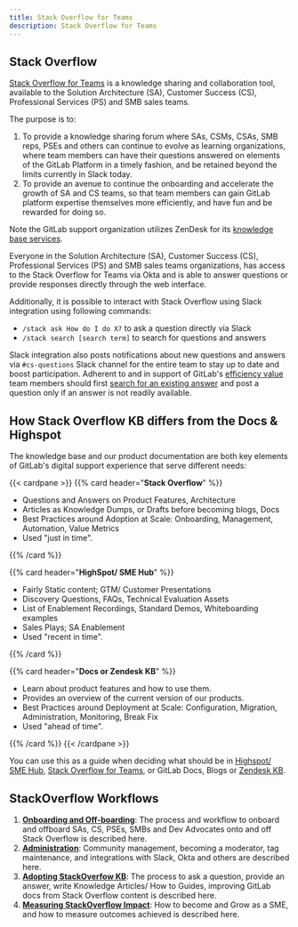 ```yaml
---
title: Stack Overflow for Teams
description: Stack Overflow for Teams
---
```


## Stack Overflow

[Stack Overflow for Teams](https://stackoverflowteams.com/c/gitlab-customer-success/questions) is a knowledge sharing and collaboration tool, available to the Solution Architecture (SA), Customer Success (CS), Professional Services (PS) and SMB sales teams.

The purpose is to:

1. To provide a knowledge sharing forum where SAs, CSMs, CSAs, SMB reps, PSEs and others can continue to evolve as learning organizations, where team members can have their questions answered on elements of the GitLab Platform in a timely fashion, and be retained beyond the limits currently in Slack today.
2. To provide an avenue to continue the onboarding and accelerate the growth of SA and CS teams, so that team members can gain GitLab platform expertise themselves more efficiently, and have fun and be rewarded for doing so.

Note the GitLab support organization utilizes ZenDesk for its [knowledge base services](/handbook/support/knowledge-base/).

Everyone in the Solution Architecture (SA), Customer Success (CS), Professional Services (PS) and SMB sales teams organizations, has access to the Stack Overflow for Teams via Okta and is able to answer questions or provide responses directly through the web interface.

Additionally, it is possible to interact with Stack Overflow using Slack integration using following commands:

- `/stack ask How do I do X?` to ask a question directly via Slack
- `/stack search [search term]` to search for questions and answers

Slack integration also posts notifications about new questions and answers via `#cs-questions` Slack channel for the entire team to stay up to date and boost participation. Adherent to and in support of GitLab's [efficiency value](/handbook/values/#efficiency) team members should first [search for an existing answer](/handbook/company/culture/all-remote/self-service/) and post a question only if an answer is not readily available.

## How Stack Overflow KB differs from the Docs & Highspot

The knowledge base and our product documentation are both key elements of GitLab's digital support
experience that serve different needs:

{{< cardpane >}}
{{% card header="**Stack Overflow**" %}}

- Questions and Answers on Product Features, Architecture
- Articles as Knowledge Dumps, or Drafts before becoming blogs, Docs
- Best Practices around Adoption at Scale: Onboarding, Management, Automation, Value Metrics
- Used "just in time".

{{% /card %}}

{{% card header="**HighSpot/ SME Hub**" %}}

- Fairly Static content; GTM/ Customer Presentations
- Discovery Questions, FAQs, Technical Evaluation Assets
- List of Enablement Recordings, Standard Demos, Whiteboarding examples
- Sales Plays; SA Enablement
- Used "recent in time".

{{% /card %}}

{{% card header="**Docs or Zendesk KB**" %}}

- Learn about product features and how to use them.
- Provides an overview of the current version of our products.
- Best Practices around Deployment at Scale: Configuration, Migration, Administration, Monitoring, Break Fix
- Used "ahead of time".

{{% /card %}}
{{< /cardpane >}}

You can use this as a guide when deciding what should be in [Highspot/ SME Hub](https://gitlab.highspot.com/items/667095b95cc9b08c87d40b68?lfrm=srp.0), [Stack Overflow for Teams](https://stackoverflowteams.com/c/gitlab-customer-success/questions), or GitLab Docs, Blogs or [Zendesk KB](/handbook/support/knowledge-base/#implementation).

## StackOverflow Workflows

1. [**Onboarding and Off-boarding**](/handbook/solutions-architects/tools-and-resources/stackoverflow/onboarding): The process and workflow to onboard and offboard SAs, CS, PSEs, SMBs and Dev Advocates onto and off Stack Overflow is described here.
1. [**Administration**](/handbook/solutions-architects/tools-and-resources/stackoverflow/administration): Community management, becoming a moderator, tag maintenance, and integrations with Slack, Okta and others are described here.
1. [**Adopting StackOverfow KB**](/handbook/solutions-architects/tools-and-resources/stackoverflow/adoping): The process to ask a question, provide an answer, write Knowledge Articles/ How to Guides, improving GitLab docs from Stack Overflow content is described here.
1. [**Measuring StackOverflow Impact**](/handbook/solutions-architects/tools-and-resources/stackoverflow/outomes): How to become and Grow as a SME, and how to measure outcomes achieved is described here.
